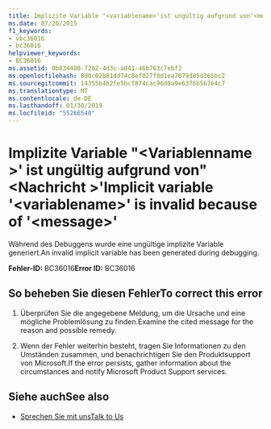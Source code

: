 ```yaml
---
title: Implizite Variable "<variablename>'ist ungültig aufgrund von'<message>"
ms.date: 07/20/2015
f1_keywords:
- vbc36016
- bc36016
helpviewer_keywords:
- BC36016
ms.assetid: 0b834480-7202-4d3c-a841-46b763c7ebf2
ms.openlocfilehash: 8d0c02b814d74c8ef027f0d1ea7079d85d365bc2
ms.sourcegitcommit: 14355b4b2fe5bcf874cac96d0a9e6376b567e4c7
ms.translationtype: MT
ms.contentlocale: de-DE
ms.lasthandoff: 01/30/2019
ms.locfileid: "55266540"
---
```

# <a name="implicit-variable-variablename-is-invalid-because-of-message"></a><span data-ttu-id="ac4c0-102">Implizite Variable "\<Variablenname >' ist ungültig aufgrund von"\<Nachricht >'</span><span class="sxs-lookup"><span data-stu-id="ac4c0-102">Implicit variable '\<variablename>' is invalid because of '\<message>'</span></span>
<span data-ttu-id="ac4c0-103">Während des Debuggens wurde eine ungültige implizite Variable generiert.</span><span class="sxs-lookup"><span data-stu-id="ac4c0-103">An invalid implicit variable has been generated during debugging.</span></span>  
  
 <span data-ttu-id="ac4c0-104">**Fehler-ID:** BC36016</span><span class="sxs-lookup"><span data-stu-id="ac4c0-104">**Error ID:** BC36016</span></span>  
  
## <a name="to-correct-this-error"></a><span data-ttu-id="ac4c0-105">So beheben Sie diesen Fehler</span><span class="sxs-lookup"><span data-stu-id="ac4c0-105">To correct this error</span></span>  
  
1.  <span data-ttu-id="ac4c0-106">Überprüfen Sie die angegebene Meldung, um die Ursache und eine mögliche Problemlösung zu finden.</span><span class="sxs-lookup"><span data-stu-id="ac4c0-106">Examine the cited message for the reason and possible remedy.</span></span>  
  
2.  <span data-ttu-id="ac4c0-107">Wenn der Fehler weiterhin besteht, tragen Sie Informationen zu den Umständen zusammen, und benachrichtigen Sie den Produktsupport von Microsoft.</span><span class="sxs-lookup"><span data-stu-id="ac4c0-107">If the error persists, gather information about the circumstances and notify Microsoft Product Support services.</span></span>  
  
## <a name="see-also"></a><span data-ttu-id="ac4c0-108">Siehe auch</span><span class="sxs-lookup"><span data-stu-id="ac4c0-108">See also</span></span>
- [<span data-ttu-id="ac4c0-109">Sprechen Sie mit uns</span><span class="sxs-lookup"><span data-stu-id="ac4c0-109">Talk to Us</span></span>](/visualstudio/ide/talk-to-us)
